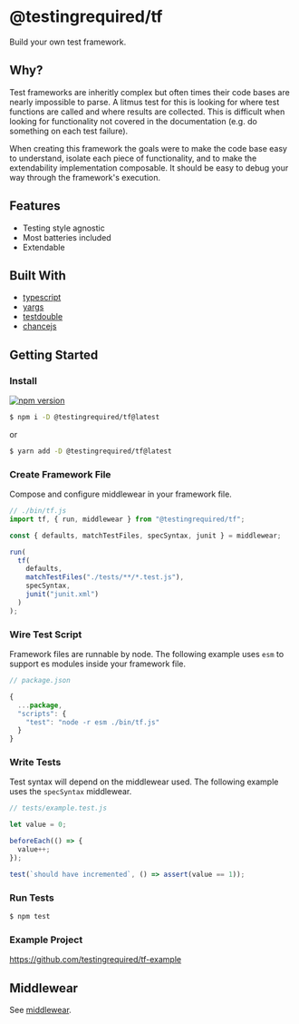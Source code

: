 # @testingrequired/tf

Build your own test framework.

## Why?

Test frameworks are inheritly complex but often times their code bases are nearly impossible to parse. A litmus test for this is looking for where test functions are called and where results are collected. This is difficult when looking for functionality not covered in the documentation (e.g. do something on each test failure).

When creating this framework the goals were to make the code base easy to understand, isolate each piece of functionality, and to make the extendability implementation composable. It should be easy to debug your way through the framework's execution.

## Features

- Testing style agnostic
- Most batteries included
- Extendable

## Built With

- [typescript](https://www.typescriptlang.org/)
- [yargs](https://github.com/yargs/yargs)
- [testdouble](https://github.com/testdouble/testdouble.js/)
- [chancejs](https://chancejs.com/)

## Getting Started

### Install

[![npm version](https://badge.fury.io/js/%40testingrequired%2Ftf.svg)](https://badge.fury.io/js/%40testingrequired%2Ftf)

```bash
$ npm i -D @testingrequired/tf@latest
```

or

```bash
$ yarn add -D @testingrequired/tf@latest
```

### Create Framework File

Compose and configure middlewear in your framework file.

```javascript
// ./bin/tf.js
import tf, { run, middlewear } from "@testingrequired/tf";

const { defaults, matchTestFiles, specSyntax, junit } = middlewear;

run(
  tf(
    defaults,
    matchTestFiles("./tests/**/*.test.js"),
    specSyntax,
    junit("junit.xml")
  )
);
```

### Wire Test Script

Framework files are runnable by node. The following example uses `esm` to support es modules inside your framework file.

```javascript
// package.json

{
  ...package,
  "scripts": {
    "test": "node -r esm ./bin/tf.js"
  }
}
```

### Write Tests

Test syntax will depend on the middlewear used. The following example uses the `specSyntax` middlewear.

```javascript
// tests/example.test.js

let value = 0;

beforeEach(() => {
  value++;
});

test(`should have incremented`, () => assert(value == 1));
```

### Run Tests

```bash
$ npm test
```

### Example Project

https://github.com/testingrequired/tf-example

## Middlewear

See [middlewear](MIDDLEWEAR.md).
